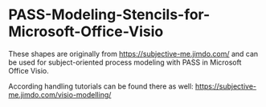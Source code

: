 # PASS-Modeling-Stencils-for-Microsoft-Office-Visio
These shapes are originally from https://subjective-me.jimdo.com/ and can be used for subject-oriented process modeling with PASS in Microsoft Office Visio.

According handling tutorials can be found there as well: https://subjective-me.jimdo.com/visio-modelling/
